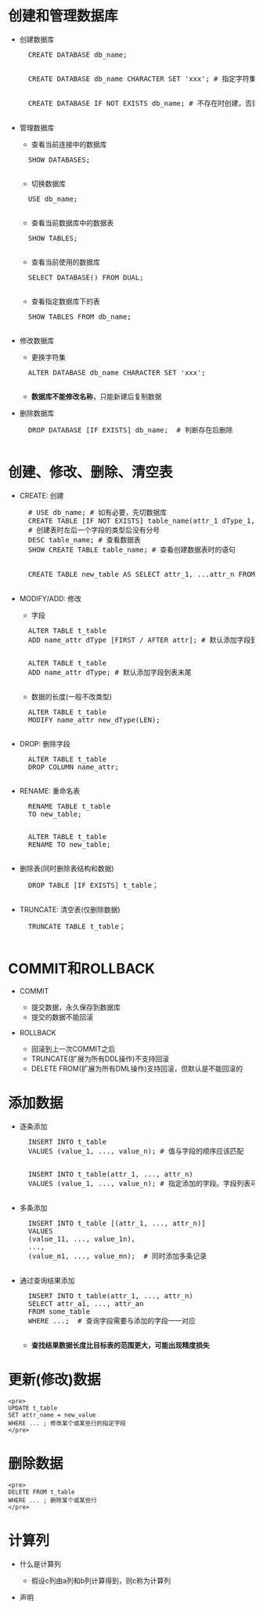 # 创建和管理数据库
- 创建数据库
	<pre>
	CREATE DATABASE db_name;	
	</pre>
	<pre>
	CREATE DATABASE db_name CHARACTER SET 'xxx'; # 指定字符集
	</pre>
	<pre>
	CREATE DATABASE IF NOT EXISTS db_name; # 不存在时创建，否则不进行创建	
	</pre>


- 管理数据库
	- 查看当前连接中的数据库
	<pre>
	SHOW DATABASES;	
	</pre>

	- 切换数据库
	<pre>
	USE db_name;	
	</pre>

	- 查看当前数据库中的数据表
	<pre>
	SHOW TABLES;	
	</pre>

	- 查看当前使用的数据库
	<pre>
	SELECT DATABASE() FROM DUAL;	
	</pre>

	- 查看指定数据库下的表
	<pre>
	SHOW TABLES FROM db_name;	
	</pre>

- 修改数据库
	- 更换字符集
	<pre>
	ALTER DATABASE db_name CHARACTER SET 'xxx'; 
	</pre>

	- **数据库不能修改名称**，只能新建后复制数据

- 删除数据库
	<pre>
	DROP DATABASE [IF EXISTS] db_name;	# 判断存在后删除
	</pre>

# 创建、修改、删除、清空表
- CREATE: 创建
	<pre>
	# USE db_name; # 如有必要，先切数据库
	CREATE TABLE [IF NOT EXISTS] table_name(attr_1 dType_1, ...attr_n dType_n);	
	# 创建表时左后一个字段的类型后没有分号
	DESC table_name; # 查看数据表
	SHOW CREATE TABLE table_name; # 查看创建数据表时的语句
	</pre>

	<pre>
	CREATE TABLE new_table AS SELECT attr_1, ...attr_n FROM old_table;  # 基于现有表创建新表，且新表有数据
	</pre>

- MODIFY/ADD: 修改
	- 字段
	<pre>
	ALTER TABLE t_table
	ADD name_attr dType [FIRST / AFTER attr]; # 默认添加字段到表末尾，或指定到最前或某个字段之后
	</pre>
	<pre>
	ALTER TABLE t_table
	ADD name_attr dType; # 默认添加字段到表末尾
	</pre>
	- 数据的长度(一般不改类型)
	<pre>
	ALTER TABLE t_table
	MODIFY name_attr new_dType(LEN);
	</pre>
	
- DROP: 删除字段
	<pre>
	ALTER TABLE t_table
	DROP COLUMN name_attr;
	</pre>

- RENAME: 重命名表
	<pre>
	RENAME TABLE t_table
	TO new_table;
	</pre>
	<pre>
	ALTER TABLE t_table
	RENAME TO new_table;
	</pre>

- 删除表(同时删除表结构和数据)
	<pre>
	DROP TABLE [IF EXISTS] t_table；
	</pre>

- TRUNCATE: 清空表(仅删除数据)
	<pre>
	TRUNCATE TABLE t_table；
	</pre>
	
# COMMIT和ROLLBACK
- COMMIT
	- 提交数据，永久保存到数据库
	- 提交的数据不能回滚

- ROLLBACK
	- 回滚到上一次COMMIT之后
	- TRUNCATE(扩展为所有DDL操作)不支持回滚
	- DELETE FROM(扩展为所有DML操作)支持回滚，但默认是不能回滚的

# 添加数据
- 逐条添加
	<pre>
	INSERT INTO t_table
	VALUES (value_1, ..., value_n); # 值与字段的顺序应该匹配
	</pre>
	<pre>
	INSERT INTO t_table(attr_1, ..., attr_n)
	VALUES (value_1, ..., value_n); # 指定添加的字段。字段列表可以缺少表中某些字段，未指明的字段赋值为NULL
	</pre>
- 多条添加
	<pre>
	INSERT INTO t_table [(attr_1, ..., attr_n)]
	VALUES 
	(value_11, ..., value_1n),
	...,
	(value_m1, ..., value_mn);	# 同时添加多条记录
	</pre>
- 通过查询结果添加
	<pre>
	INSERT INTO t_table(attr_1, ..., attr_n)
	SELECT attr_a1, ..., attr_an
	FROM some_table
	WHERE ...;	# 查询字段需要与添加的字段一一对应
	</pre>
	- **查找结果数据长度比目标表的范围更大，可能出现精度损失**

# 更新(修改)数据
	<pre>
	UPDATE t_table
	SET attr_name = new_value
	WHERE ... ; 修改某个或某些行的指定字段
	</pre>


# 删除数据
	<pre>
	DELETE FROM t_table
	WHERE ... ; 删除某个或某些行
	</pre>

# 计算列
- 什么是计算列
	- 假设c列由a列和b列计算得到，则c称为计算列

- 声明